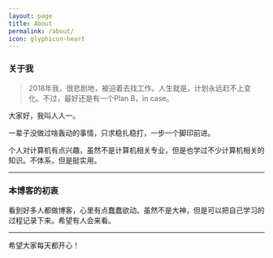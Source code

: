 ```yaml
---
layout: page
title: About
permalink: /about/
icon: glyphicon-heart
---
```


### 关于我

> 2018年我，很悲剧地，被迫着去找工作。人生就是，计划永远赶不上变化。不过，最好还是有一个Plan B，in case。

大家好，我叫人人一。

一辈子没做过啥轰动的事情，只求稳扎稳打，一步一个脚印前进。

个人对计算机有点兴趣，虽然不是计算机相关专业，但是也学过不少计算机相关的知识。不体系，但是挺实用。

---


### 本博客的初衷  

看到好多人都做博客，心里有点蠢蠢欲动。虽然不是大神，但是可以把自己学习的过程记录下来。希望有人会来看。

---


希望大家每天都开心！

